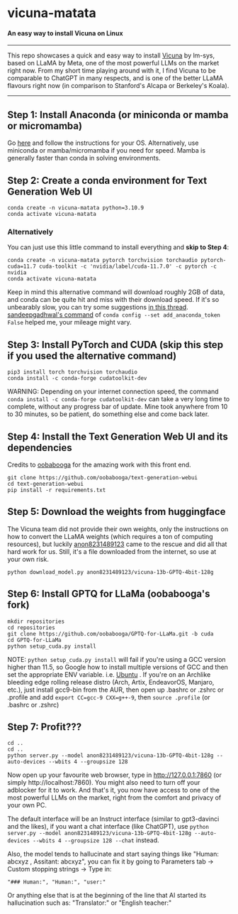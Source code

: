 # vicuna-matata

#### An easy way to install Vicuna on Linux

---

This repo showcases a quick and easy way to install [Vicuna](https://github.com/lm-sys/FastChat) by lm-sys, based on LLaMA by Meta, one of the most powerful LLMs on the market right now. From my short time playing around with it, I find Vicuna to be comparable to ChatGPT in many respects, and is one of the better LLaMA flavours right now (in comparison to Stanford's Alcapa or Berkeley's Koala).

---

## Step 1: Install Anaconda (or miniconda or mamba or micromamba)
Go [here](https://anaconda.org/anaconda/conda) and follow the instructions for your OS. Alternatively, use miniconda or mamba/micromamba if you need for speed. Mamba is generally faster than conda in solving environments. 

## Step 2: Create a conda environment for Text Generation Web UI

```
conda create -n vicuna-matata python=3.10.9
conda activate vicuna-matata 
```

### Alternatively 

You can just use this little command to install everything and **skip to Step 4**:
```
conda create -n vicuna-matata pytorch torchvision torchaudio pytorch-cuda=11.7 cuda-toolkit -c 'nvidia/label/cuda-11.7.0' -c pytorch -c nvidia
conda activate vicuna-matata
```

Keep in mind this alternative command will download roughly 2GB of data, and conda can be quite hit and miss with their download speed. If it's so unbearably slow, you can try some suggestions [in this thread](https://github.com/pytorch/pytorch/issues/17023).  [sandeepgadhwal's command](https://github.com/pytorch/pytorch/issues/17023#issuecomment-1214770710) of `conda config --set add_anaconda_token False` helped me, your mileage might vary.

## Step 3: Install PyTorch and CUDA (skip this step if you used the alternative command)

```
pip3 install torch torchvision torchaudio
conda install -c conda-forge cudatoolkit-dev 
```

WARNING: Depending on your internet connection speed, the command `conda install -c conda-forge cudatoolkit-dev` can take a very long time to complete, without any progress bar of update. Mine took anywhere from 10 to 30 minutes, so be patient, do something else and come back later. 

## Step 4: Install the Text Generation Web UI and its dependencies

Credits to [oobabooga](https://github.com/oobabooga/text-generation-webui) for the amazing work with this front end. 

```
git clone https://github.com/oobabooga/text-generation-webui
cd text-generation-webui
pip install -r requirements.txt 
```

## Step 5: Download the weights from huggingface

The Vicuna team did not provide their own weights, only the instructions on how to convert the LLaMA weights (which requires a ton of computing resources), but luckily [anon8231489123](https://huggingface.co/anon8231489123/vicuna-13b-GPTQ-4bit-128g) came to the rescue and did all that hard work for us. Still, it's a file downloaded from the internet, so use at your own risk.  

```
python download_model.py anon8231489123/vicuna-13b-GPTQ-4bit-128g
```

## Step 6: Install GPTQ for LLaMa (oobabooga's fork)


```
mkdir repositories
cd repositories
git clone https://github.com/oobabooga/GPTQ-for-LLaMa.git -b cuda
cd GPTQ-for-LLaMa
python setup_cuda.py install
```

NOTE: `python setup_cuda.py install` will fail if you're using a GCC version higher than 11.5, so Google how to install multiple versions of GCC and then set the appropriate ENV variable. i.e. [Ubuntu](https://www.fosslinux.com/39386/how-to-install-multiple-versions-of-gcc-and-g-on-ubuntu-20-04.htm) . If you're on an Archlike bleeding edge rolling release distro (Arch, Artix, EndeavorOS, Manjaro, etc.), just install gcc9-bin from the AUR, then open up .bashrc or .zshrc or .profile and add `export CC=gcc-9 CXX=g++-9`, then `source .profile` (or .bashrc or .zshrc) 

## Step 7: Profit???

```
cd ..
cd ..
python server.py --model anon8231489123/vicuna-13b-GPTQ-4bit-128g --auto-devices --wbits 4 --groupsize 128
```

Now open up your favourite web browser, type in http://127.0.0.1:7860 (or simply http://localhost:7860). You might also need to turn off your adblocker for it to work. And that's it, you now have access to one of the most powerful LLMs on the market, right from the comfort and privacy of your own PC.  

The default interface will be an Instruct interface (similar to gpt3-davinci and the likes), if you want a chat interface (like ChatGPT), use `python server.py --model anon8231489123/vicuna-13b-GPTQ-4bit-128g --auto-devices --wbits 4 --groupsize 128 --chat` instead. 

Also, the model tends to hallucinate and start saying things like "Human: abcxyz , Assitant: abcxyz", you can fix it by going to Parameters tab -> Custom stopping strings -> Type in:

```
"### Human:", "Human:", "user:"
```

Or anything else that is at the beginning of the line that AI started its hallucination such as: "Translator:" or "English teacher:"
